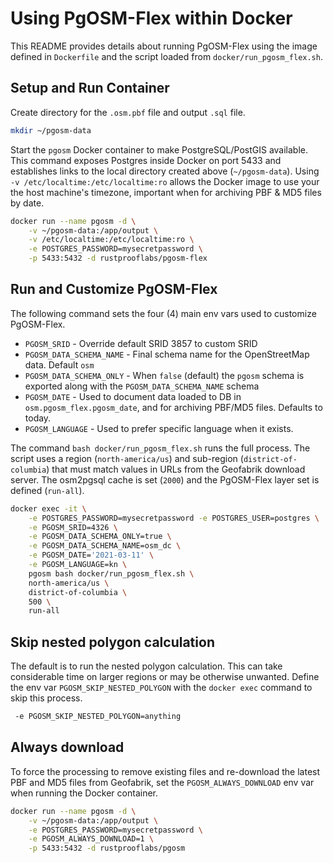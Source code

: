 # Using PgOSM-Flex within Docker

This README provides details about running PgOSM-Flex using the image defined
in `Dockerfile` and the script loaded from `docker/run_pgosm_flex.sh`.


## Setup and Run Container

Create directory for the `.osm.pbf` file and output `.sql` file.

```bash
mkdir ~/pgosm-data
```

Start the `pgosm` Docker container to make PostgreSQL/PostGIS available.
This command exposes Postgres inside Docker on port 5433 and establishes links
to the local directory created above (`~/pgosm-data`).
Using `-v /etc/localtime:/etc/localtime:ro` allows the Docker image to use
your the host machine's timezone, important when for archiving PBF & MD5 files by date.


```bash
docker run --name pgosm -d \
    -v ~/pgosm-data:/app/output \
    -v /etc/localtime:/etc/localtime:ro \
    -e POSTGRES_PASSWORD=mysecretpassword \
    -p 5433:5432 -d rustprooflabs/pgosm-flex
```

## Run and Customize PgOSM-Flex

The following command sets the four (4) main env vars used to customize PgOSM-Flex.

* `PGOSM_SRID` - Override default SRID 3857 to custom SRID
* `PGOSM_DATA_SCHEMA_NAME` - Final schema name for the OpenStreetMap data. Default `osm`
* `PGOSM_DATA_SCHEMA_ONLY` - When `false` (default) the `pgosm` schema is exported along with the `PGOSM_DATA_SCHEMA_NAME` schema
* `PGOSM_DATE` - Used to document data loaded to DB in `osm.pgosm_flex.pgosm_date`, and for archiving PBF/MD5 files.  Defaults to today.
* `PGOSM_LANGUAGE` - Used to prefer specific language when it exists.

The command  `bash docker/run_pgosm_flex.sh` runs the full process. The
script uses a region (`north-america/us`) and sub-region (`district-of-columbia`)
that must match values in URLs from the Geofabrik download server.
The osm2pgsql cache is set (`2000`) and the PgOSM-Flex layer set is defined (`run-all`).


```bash
docker exec -it \
    -e POSTGRES_PASSWORD=mysecretpassword -e POSTGRES_USER=postgres \
    -e PGOSM_SRID=4326 \
    -e PGOSM_DATA_SCHEMA_ONLY=true \
    -e PGOSM_DATA_SCHEMA_NAME=osm_dc \
    -e PGOSM_DATE='2021-03-11' \
    -e PGOSM_LANGUAGE=kn \
    pgosm bash docker/run_pgosm_flex.sh \
    north-america/us \
    district-of-columbia \
    500 \
    run-all
```

## Skip nested polygon calculation

The default is to run the nested polygon calculation. This can take considerable time on larger regions or may
be otherwise unwanted.  Define the env var `PGOSM_SKIP_NESTED_POLYGON` with the `docker exec` command
to skip this process.

```bash
 -e PGOSM_SKIP_NESTED_POLYGON=anything
```


## Always download

To force the processing to remove existing files and re-download the latest PBF and MD5 files from Geofabrik, set the `PGOSM_ALWAYS_DOWNLOAD` env var when running the Docker container.

```bash
docker run --name pgosm -d \
    -v ~/pgosm-data:/app/output \
    -e POSTGRES_PASSWORD=mysecretpassword \
    -e PGOSM_ALWAYS_DOWNLOAD=1 \
    -p 5433:5432 -d rustprooflabs/pgosm
```



